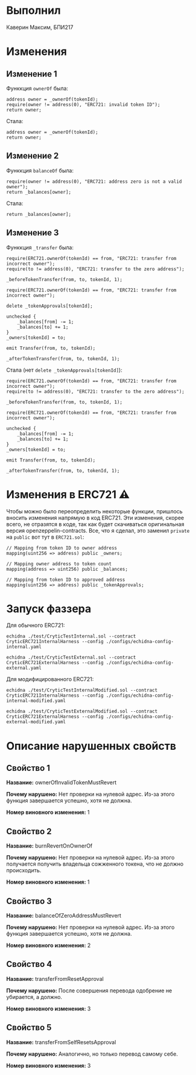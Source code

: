 #  Выполнил

Каверин Максим, БПИ217

# Изменения

## Изменение 1

Функкция `ownerOf` была:

```
address owner = _ownerOf(tokenId);
require(owner != address(0), "ERC721: invalid token ID");
return owner;
```

Стала:

```
address owner = _ownerOf(tokenId);
return owner;
```

## Изменение 2

Функкция `balanceOf` была:

```
require(owner != address(0), "ERC721: address zero is not a valid owner");
return _balances[owner];
```

Стала:

```
return _balances[owner];
```

## Изменение 3

Функкция `_transfer` была:

```
require(ERC721.ownerOf(tokenId) == from, "ERC721: transfer from incorrect owner");
require(to != address(0), "ERC721: transfer to the zero address");

_beforeTokenTransfer(from, to, tokenId, 1);

require(ERC721.ownerOf(tokenId) == from, "ERC721: transfer from incorrect owner");

delete _tokenApprovals[tokenId];

unchecked {
    _balances[from] -= 1;
    _balances[to] += 1;
}
_owners[tokenId] = to;

emit Transfer(from, to, tokenId);

_afterTokenTransfer(from, to, tokenId, 1);
```

Стала (нет `delete _tokenApprovals[tokenId]`):

```
require(ERC721.ownerOf(tokenId) == from, "ERC721: transfer from incorrect owner");
require(to != address(0), "ERC721: transfer to the zero address");

_beforeTokenTransfer(from, to, tokenId, 1);

require(ERC721.ownerOf(tokenId) == from, "ERC721: transfer from incorrect owner");

unchecked {
    _balances[from] -= 1;
    _balances[to] += 1;
}
_owners[tokenId] = to;

emit Transfer(from, to, tokenId);

_afterTokenTransfer(from, to, tokenId, 1);
```

# Изменения в ERC721 ⚠️

Чтобы можно было переопределить некоторые функции, пришлось вносить изменения напрямую в код ERC721. Эти изменения, скорее всего, не отразятся в коде, так как будет скачиваться оригинальная версия openzeppelin-contracts. Все, что я сделал, это заменил `private` на `public` вот тут в `ERC721.sol`:

```
// Mapping from token ID to owner address
mapping(uint256 => address) public _owners;

// Mapping owner address to token count
mapping(address => uint256) public _balances;

// Mapping from token ID to approved address
mapping(uint256 => address) public _tokenApprovals;
```

# Запуск фаззера

 Для обычного ERC721:

```
echidna ./test/CryticTestInternal.sol --contract CryticERC721InternalHarness --config ./configs/echidna-config-internal.yaml
```

```
echidna ./test/CryticTestExternal.sol --contract CryticERC721ExternalHarness --config ./configs/echidna-config-external.yaml
```

Для модифицированного ERC721:

```
echidna ./test/CryticTestInternalModified.sol --contract CryticERC721InternalHarness --config ./configs/echidna-config-internal-modified.yaml
```

```
echidna ./test/CryticTestExternalModified.sol --contract CryticERC721ExternalHarness --config ./configs/echidna-config-external-modified.yaml
```

# Описание нарушенных свойств

## Свойство 1

**Название:** ownerOfInvalidTokenMustRevert

**Почему нарушено:** Нет проверки на нулевой адрес. Из-за этого функция завершается успешно, хотя не должна.

**Номер виновнoго изменения:** 1

## Свойство 2

**Название:** burnRevertOnOwnerOf

**Почему нарушено:** Нет проверки на нулевой адрес. Из-за этого получается получить владельца сожженного токена, что не должно происходить.

**Номер виновнoго изменения:** 1

## Свойство 3

**Название:** balanceOfZeroAddressMustRevert

**Почему нарушено:** Нет проверки на нулевой адрес. Из-за этого функция завершается успешно, хотя не должна.

**Номер виновнoго изменения:** 2

## Свойство 4

**Название:** transferFromResetApproval

**Почему нарушено:** После совершения перевода одобрение не убирается, а должно.

**Номер виновнoго изменения:** 3

## Свойство 5

**Название:** transferFromSelfResetsApproval

**Почему нарушено:** Аналогично, но только перевод самому себе.

**Номер виновнoго изменения:** 3
